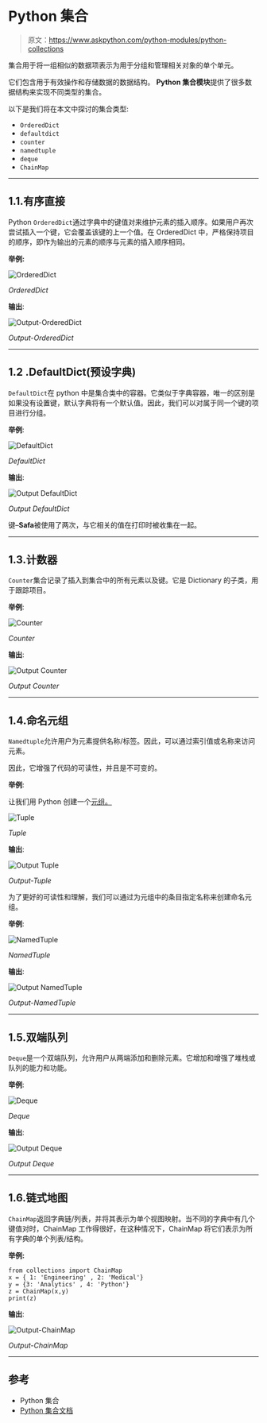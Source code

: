 # Python 集合

> 原文：<https://www.askpython.com/python-modules/python-collections>

集合用于将一组相似的数据项表示为用于分组和管理相关对象的单个单元。

它们包含用于有效操作和存储数据的数据结构。 **Python 集合模块**提供了很多数据结构来实现不同类型的集合。

以下是我们将在本文中探讨的集合类型:

*   `OrderedDict`
*   `defaultdict`
*   `counter`
*   `namedtuple`
*   `deque`
*   `ChainMap`

* * *

## 1.1.有序直接

Python `OrderedDict`通过字典中的键值对来维护元素的插入顺序。如果用户再次尝试插入一个键，它会覆盖该键的上一个值。在 OrderedDict 中，严格保持项目的顺序，即作为输出的元素的顺序与元素的插入顺序相同。

**举例:**

![OrderedDict](img/8ef6dea25e97f69bdc644465d1e567e1.png)

*OrderedDict*

**输出**:

![Output-OrderedDict](img/7907038b1a3b0a94ef51f03fe8752115.png)

*Output-OrderedDict*

* * *

## 1.2 .DefaultDict(预设字典)

`DefaultDict`在 python 中是集合类中的容器。它类似于字典容器，唯一的区别是如果没有设置键，默认字典将有一个默认值。因此，我们可以对属于同一个键的项目进行分组。

**举例**:

![DefaultDict](img/e054644728dac46774e3bf6f88dcbc83.png)

*DefaultDict*

**输出**:

![Output DefaultDict](img/60104730b4319bd3a15f3510069d655a.png)

*Output DefaultDict*

键–**Safa**被使用了两次，与它相关的值在打印时被收集在一起。

* * *

## 1.3.计数器

`Counter`集合记录了插入到集合中的所有元素以及键。它是 Dictionary 的子类，用于跟踪项目。

**举例**:

![Counter](img/ffe6c4660cb98d8513e9c0f2841b1429.png)

*Counter*

**输出**:

![Output Counter](img/4a87a15f1c46658df858bc7b2c929f2c.png)

*Output Counter*

* * *

## 1.4.命名元组

`Namedtuple`允许用户为元素提供名称/标签。因此，可以通过索引值或名称来访问元素。

因此，它增强了代码的可读性，并且是不可变的。

**举例**:

让我们用 Python 创建一个[元组。](https://www.askpython.com/python/tuple/python-tuple)

![Tuple](img/960108a38e391e2282b1938f27bd619c.png)

*Tuple*

**输出**:

![Output Tuple](img/a21de6d49c05b8afd78164a475542087.png)

*Output-Tuple*

为了更好的可读性和理解，我们可以通过为元组中的条目指定名称来创建命名元组。

**举例**:

![NamedTuple](img/1b9ae65a6efa106a6a228b1137925569.png)

*NamedTuple*

**输出**:

![Output NamedTuple](img/40da282c6decd5119166eaebfdde384e.png)

*Output-NamedTuple*

* * *

## 1.5.双端队列

`Deque`是一个双端队列，允许用户从两端添加和删除元素。它增加和增强了堆栈或队列的能力和功能。

**举例**:

![Deque](img/451b2b7aecb6d695bd883bb3f8aecdfb.png)

*Deque*

**输出**:

![Output Deque](img/cb02a4c8af349afc3796371450f922d7.png)

*Output Deque*

* * *

## 1.6.链式地图

`ChainMap`返回字典链/列表，并将其表示为单个视图映射。当不同的字典中有几个键值对时，ChainMap 工作得很好，在这种情况下，ChainMap 将它们表示为所有字典的单个列表/结构。

**举例:**

```
from collections import ChainMap
x = { 1: 'Engineering' , 2: 'Medical'}
y = {3: 'Analytics' , 4: 'Python'}
z = ChainMap(x,y)
print(z)

```

**输出**:

![Output-ChainMap](img/ea0afe31068b899aa3b80a8241cbf81f.png)

*Output-ChainMap*

* * *

## 参考

*   Python 集合
*   [Python 集合文档](https://docs.python.org/3/library/collections.html)